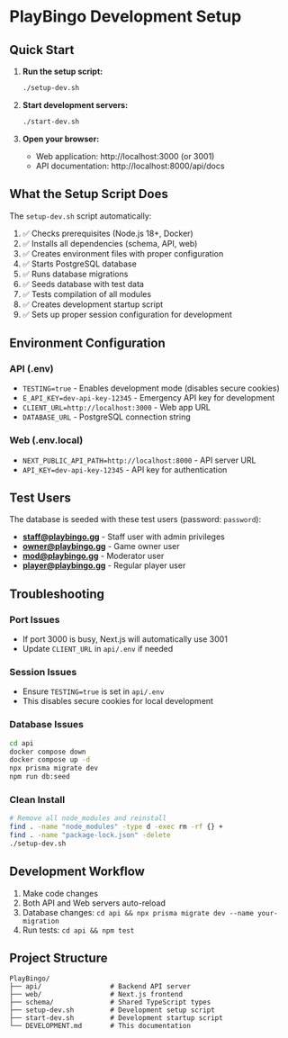 # PlayBingo Development Setup

## Quick Start

1. **Run the setup script:**
   ```bash
   ./setup-dev.sh
   ```

2. **Start development servers:**
   ```bash
   ./start-dev.sh
   ```

3. **Open your browser:**
   - Web application: http://localhost:3000 (or 3001)
   - API documentation: http://localhost:8000/api/docs

## What the Setup Script Does

The `setup-dev.sh` script automatically:

1. ✅ Checks prerequisites (Node.js 18+, Docker)
2. ✅ Installs all dependencies (schema, API, web)
3. ✅ Creates environment files with proper configuration
4. ✅ Starts PostgreSQL database
5. ✅ Runs database migrations
6. ✅ Seeds database with test data
7. ✅ Tests compilation of all modules
8. ✅ Creates development startup script
9. ✅ Sets up proper session configuration for development

## Environment Configuration

### API (.env)
- `TESTING=true` - Enables development mode (disables secure cookies)
- `E_API_KEY=dev-api-key-12345` - Emergency API key for development
- `CLIENT_URL=http://localhost:3000` - Web app URL
- `DATABASE_URL` - PostgreSQL connection string

### Web (.env.local)
- `NEXT_PUBLIC_API_PATH=http://localhost:8000` - API server URL
- `API_KEY=dev-api-key-12345` - API key for authentication

## Test Users

The database is seeded with these test users (password: `password`):

- **staff@playbingo.gg** - Staff user with admin privileges
- **owner@playbingo.gg** - Game owner user
- **mod@playbingo.gg** - Moderator user
- **player@playbingo.gg** - Regular player user

## Troubleshooting

### Port Issues
- If port 3000 is busy, Next.js will automatically use 3001
- Update `CLIENT_URL` in `api/.env` if needed

### Session Issues
- Ensure `TESTING=true` is set in `api/.env`
- This disables secure cookies for local development

### Database Issues
```bash
cd api
docker compose down
docker compose up -d
npx prisma migrate dev
npm run db:seed
```

### Clean Install
```bash
# Remove all node_modules and reinstall
find . -name "node_modules" -type d -exec rm -rf {} +
find . -name "package-lock.json" -delete
./setup-dev.sh
```

## Development Workflow

1. Make code changes
2. Both API and Web servers auto-reload
3. Database changes: `cd api && npx prisma migrate dev --name your-migration`
4. Run tests: `cd api && npm test`

## Project Structure

```
PlayBingo/
├── api/                 # Backend API server
├── web/                 # Next.js frontend
├── schema/              # Shared TypeScript types
├── setup-dev.sh         # Development setup script
├── start-dev.sh         # Development startup script
└── DEVELOPMENT.md       # This documentation
```
